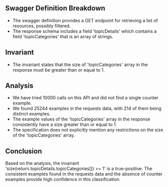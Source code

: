 ## Swagger Definition Breakdown
- The swagger definition provides a GET endpoint for retrieving a list of resources, possibly filtered.
- The response schema includes a field 'topicDetails' which contains a field 'topicCategories' that is an array of strings.

## Invariant
- The invariant states that the size of 'topicCategories' array in the response must be greater than or equal to 1.

## Analysis
- We have tried 10000 calls on this API and did not find a single counter example.
- We found 25244 examples in the requests data, with 214 of them being distinct examples.
- The example values of the 'topicCategories' array in the response consistently have a size greater than or equal to 1.
- The specification does not explicitly mention any restrictions on the size of the 'topicCategories' array.

## Conclusion
Based on the analysis, the invariant 'size(return.topicDetails.topicCategories[]) >= 1' is a true-positive. The consistent examples found in the requests data and the absence of counter examples provide high confidence in this classification.
